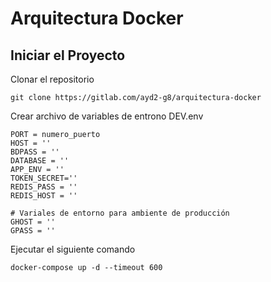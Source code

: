# Arquitectura Docker

## Iniciar el Proyecto
Clonar el repositorio
```
git clone https://gitlab.com/ayd2-g8/arquitectura-docker
```

Crear archivo de variables de entrono DEV.env
```
PORT = numero_puerto
HOST = ''
BDPASS = ''
DATABASE = ''
APP_ENV = ''
TOKEN_SECRET=''
REDIS_PASS = ''
REDIS_HOST = ''

# Variales de entorno para ambiente de producción
GHOST = ''
GPASS = ''
```
Ejecutar el siguiente comando
```
docker-compose up -d --timeout 600
```
